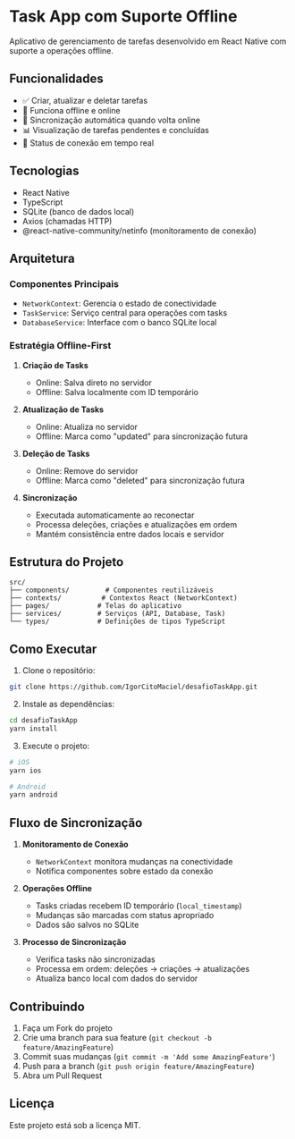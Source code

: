 # Task App com Suporte Offline

Aplicativo de gerenciamento de tarefas desenvolvido em React Native com suporte a operações offline.

## Funcionalidades

- ✅ Criar, atualizar e deletar tarefas
- 📱 Funciona offline e online
- 🔄 Sincronização automática quando volta online
- 📊 Visualização de tarefas pendentes e concluídas
- 🎯 Status de conexão em tempo real

## Tecnologias

- React Native
- TypeScript
- SQLite (banco de dados local)
- Axios (chamadas HTTP)
- @react-native-community/netinfo (monitoramento de conexão)

## Arquitetura

### Componentes Principais

- `NetworkContext`: Gerencia o estado de conectividade
- `TaskService`: Serviço central para operações com tasks
- `DatabaseService`: Interface com o banco SQLite local

### Estratégia Offline-First

1. **Criação de Tasks**

   - Online: Salva direto no servidor
   - Offline: Salva localmente com ID temporário

2. **Atualização de Tasks**

   - Online: Atualiza no servidor
   - Offline: Marca como "updated" para sincronização futura

3. **Deleção de Tasks**

   - Online: Remove do servidor
   - Offline: Marca como "deleted" para sincronização futura

4. **Sincronização**
   - Executada automaticamente ao reconectar
   - Processa deleções, criações e atualizações em ordem
   - Mantém consistência entre dados locais e servidor

## Estrutura do Projeto

```
src/
├── components/         # Componentes reutilizáveis
├── contexts/          # Contextos React (NetworkContext)
├── pages/            # Telas do aplicativo
├── services/         # Serviços (API, Database, Task)
└── types/            # Definições de tipos TypeScript
```

## Como Executar

1. Clone o repositório:

```bash
git clone https://github.com/IgorCitoMaciel/desafioTaskApp.git
```

2. Instale as dependências:

```bash
cd desafioTaskApp
yarn install
```

3. Execute o projeto:

```bash
# iOS
yarn ios

# Android
yarn android
```

## Fluxo de Sincronização

1. **Monitoramento de Conexão**

   - `NetworkContext` monitora mudanças na conectividade
   - Notifica componentes sobre estado da conexão

2. **Operações Offline**

   - Tasks criadas recebem ID temporário (`local_timestamp`)
   - Mudanças são marcadas com status apropriado
   - Dados são salvos no SQLite

3. **Processo de Sincronização**
   - Verifica tasks não sincronizadas
   - Processa em ordem: deleções → criações → atualizações
   - Atualiza banco local com dados do servidor

## Contribuindo

1. Faça um Fork do projeto
2. Crie uma branch para sua feature (`git checkout -b feature/AmazingFeature`)
3. Commit suas mudanças (`git commit -m 'Add some AmazingFeature'`)
4. Push para a branch (`git push origin feature/AmazingFeature`)
5. Abra um Pull Request

## Licença

Este projeto está sob a licença MIT.
